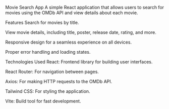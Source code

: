 Movie Search App
A simple React application that allows users to search for movies using the OMDb API and view details about each movie.

Features
Search for movies by title.

View movie details, including title, poster, release date, rating, and more.

Responsive design for a seamless experience on all devices.

Proper error handling and loading states.


Technologies Used
React: Frontend library for building user interfaces.

React Router: For navigation between pages.

Axios: For making HTTP requests to the OMDb API.

Tailwind CSS: For styling the application.

Vite: Build tool for fast development.